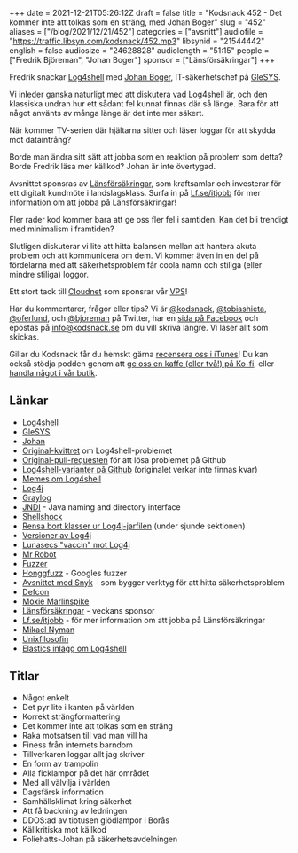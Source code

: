 +++
date = 2021-12-21T05:26:12Z
draft = false
title = "Kodsnack 452 - Det kommer inte att tolkas som en sträng, med Johan Boger"
slug = "452"
aliases = ["/blog/2021/12/21/452"]
categories = ["avsnitt"]
audiofile = "https://traffic.libsyn.com/kodsnack/452.mp3"
libsynid = "21544442"
english = false
audiosize = "24628828"
audiolength = "51:15"
people = ["Fredrik Björeman", "Johan Boger"]
sponsor = ["Länsförsäkringar"]
+++

Fredrik snackar [Log4shell](https://www.lunasec.io/docs/blog/log4j-zero-day/) med [Johan Boger](https://twitter.com/johanboger), IT-säkerhetschef på [GleSYS](https://glesys.se/).

Vi inleder ganska naturligt med att diskutera vad Log4shell är, och den klassiska undran hur ett sådant fel kunnat finnas där så länge. Bara för att något använts av många länge är det inte mer säkert.

När kommer TV-serien där hjältarna sitter och läser loggar för att skydda mot dataintrång?

Borde man ändra sitt sätt att jobba som en reaktion på problem som detta? Borde Fredrik läsa mer källkod? Johan är inte övertygad.

Avsnittet sponsras av [Länsförsäkringar](https://www.lf.se), som kraftsamlar och investerar för ett digitalt kundmöte i landslagsklass. Surfa in på [Lf.se/itjobb](https://www.lf.se/itjobb) för mer information om att jobba på Länsförsäkringar!

Fler rader kod kommer bara att ge oss fler fel i samtiden. Kan det bli trendigt med minimalism i framtiden?

Slutligen diskuterar vi lite att hitta balansen mellan att hantera akuta problem och att kommunicera om dem. Vi kommer även in en del på fördelarna med att säkerhetsproblem får coola namn och stiliga (eller mindre stiliga) loggor.

Ett stort tack till [Cloudnet](https://www.cloudnet.se) som sponsrar vår [VPS](https://en.wikipedia.org/wiki/Virtual_private_server)!

Har du kommentarer, frågor eller tips? Vi är [@kodsnack](https://www.twitter.com/kodsnack), [@tobiashieta](https://www.twitter.com/tobiashieta), [@oferlund](https://www.twitter.com/oferlund), och [@bjoreman](https://www.twitter.com/bjoreman) på Twitter, har en [sida på Facebook](https://www.facebook.com/kodsnack) och epostas på [info@kodsnack.se](mailto:info@kodsnack.se) om du vill skriva längre. Vi läser allt som skickas.

Gillar du Kodsnack får du hemskt gärna [recensera oss i iTunes](https://itunes.apple.com/se/podcast/kodsnack/id561631498?l=en)! Du kan också stödja podden genom att <a href="https://ko-fi.com/kodsnack" rel="payment">ge oss en kaffe (eller två!) på Ko-fi</a>, eller [handla något i vår butik](https://shop.spreadshirt.se/kodsnack/).

## Länkar ##
* [Log4shell](https://www.lunasec.io/docs/blog/log4j-zero-day/)
* [GleSYS](https://glesys.se/)
* [Johan](https://twitter.com/johanboger)
* [Original-kvittret](https://web.archive.org/web/20211209230040/https://twitter.com/P0rZ9/status/1468949890571337731) om Log4shell-problemet
* [Original-pull-requesten](https://web.archive.org/web/20211210070719/https://github.com/apache/logging-log4j2/pull/608) för att lösa problemet på Github
* [Log4shell-varianter på Github](https://github.com/search?q=apache-log4j-poc) (originalet verkar inte finnas kvar)
* [Memes om Log4shell](https://log4jmemes.com/)
* [Log4j](https://en.wikipedia.org/wiki/Log4j)
* [Graylog](https://en.wikipedia.org/wiki/Graylog)
* [JNDI](https://en.wikipedia.org/wiki/Java_Naming_and_Directory_Interface) - Java naming and directory interface
* [Shellshock](https://en.wikipedia.org/wiki/Shellshock_%28software_bug%29)
* [Rensa bort klasser ur Log4j-jarfilen](https://nakedsecurity.sophos.com/2021/12/13/log4shell-explained-how-it-works-why-you-need-to-know-and-how-to-fix-it/) (under sjunde sektionen)
* [Versioner av Log4j](https://logging.apache.org/log4j/2.x/changes-report.html)
* [Lunasecs "vaccin" mot Log4j](https://www.lunasec.io/docs/blog/log4shell-live-patch/)
* [Mr Robot](https://en.wikipedia.org/wiki/Mr._Robot)
* [Fuzzer](https://en.wikipedia.org/wiki/Fuzzing)
* [Honggfuzz](https://honggfuzz.dev/) - Googles fuzzer
* [Avsnittet med Snyk](https://kodsnack.se/445/) - som bygger verktyg för att hitta säkerhetsproblem
* [Defcon](https://en.wikipedia.org/wiki/DEF_CON)
* [Moxie Marlinspike](https://en.wikipedia.org/wiki/Moxie_Marlinspike)
* [Länsförsäkringar](https://www.lf.se) - veckans sponsor
* [Lf.se/itjobb](https://www.lf.se/itjobb) - för mer information om att jobba på Länsförsäkringar
* [Mikael Nyman](https://www.linkedin.com/in/mikael-nyman-4875281a/?originalSubdomain=se)
* [Unixfilosofin](https://en.wikipedia.org/wiki/Unix_philosophy)
* [Elastics inlägg om Log4shell](https://discuss.elastic.co/t/apache-log4j2-remote-code-execution-rce-vulnerability-cve-2021-44228-esa-2021-31/291476?ultron=log4js-exploit)

## Titlar ##
* Något enkelt
* Det pyr lite i kanten på världen
* Korrekt strängformattering
* Det kommer inte att tolkas som en sträng
* Raka motsatsen till vad man vill ha
* Finess från internets barndom
* Tillverkaren loggar allt jag skriver
* En form av trampolin
* Alla ficklampor på det här området
* Med all välvilja i världen
* Dagsfärsk information
* Samhällsklimat kring säkerhet
* Att få backning av ledningen
* DDOS:ad av tiotusen glödlampor i Borås
* Källkritiska mot källkod
* Foliehatts-Johan på säkerhetsavdelningen
